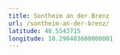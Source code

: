 ```yaml
---
title: Sontheim an der Brenz
url: /sontheim-an-der-brenz/
latitude: 48.5543715
longitude: 10.290403600000001
---
```

